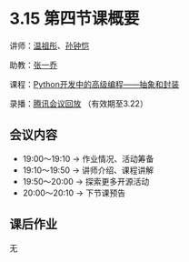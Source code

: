 # 3.15 第四节课概要

讲师：[温祖彤](https://dawnmagnet.github.io/algorithm-station/)、[孙钟恺](https://github.com/sunzhongkai588)

助教：[张一乔](https://github.com/Liyulingyue)

课程：[Python开发中的高级编程——抽象和封装](https://github.com/sunzhongkai588/LearnDL/blob/main/授课材料/LearnDL%20第四次课.pdf)

录播：[腾讯会议回放](https://meeting.tencent.com/user-center/shared-record-info?id=df0264ca-67de-4ef1-bf9c-8df670eeed09&form=-1&click_source_for_middle_login=2) （有效期至3.22）


## 会议内容
* 19:00～19:10  -> 作业情况、活动筹备
* 19:10～19:50  -> 讲师介绍、课程讲解
* 19:50～20:00  -> 探索更多开源活动
* 20:00～20:10  -> 下节课预告

## 课后作业

无
